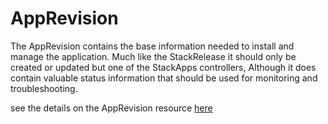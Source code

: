 # AppRevision

The AppRevision contains the base information needed to install and manage 
the application. Much like the StackRelease it should only be created or
updated but one of the StackApps controllers, Although it does contain valuable
status information that should be used for monitoring and troubleshooting.

see the details on the AppRevision resource [here](../resources/AppRevisionResource.md)
